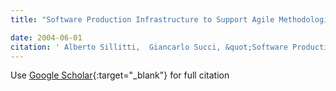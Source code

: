 ```yaml
---
title: "Software Production Infrastructure to Support Agile Methodologies"

date: 2004-06-01
citation: ' Alberto Sillitti,  Giancarlo Succi, &quot;Software Production Infrastructure to Support Agile Methodologies.&quot;, 2004.'
---
```

Use [Google Scholar](https://scholar.google.com/scholar?q=Software+Production+Infrastructure+to+Support+Agile+Methodologies){:target="_blank"} for full citation